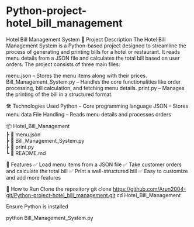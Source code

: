 # Python-project-hotel_bill_management
Hotel Bill Management System
📌 Project Description
The Hotel Bill Management System is a Python-based project designed to streamline the process of generating and printing bills for a hotel or restaurant. It reads menu details from a JSON file and calculates the total bill based on user orders. The project consists of three main files:

menu.json – Stores the menu items along with their prices.
Bill_Management_System.py – Handles the core functionalities like order processing, bill calculation, and fetching menu details.
print.py – Manages the printing of the bill in a structured format.

🛠 Technologies Used
Python – Core programming language
JSON – Stores menu data
File Handling – Reads menu details and processes orders

📦 Hotel_Bill_Management  
 ┣ 📜 menu.json  
 ┣ 📜 Bill_Management_System.py  
 ┣ 📜 print.py  
 ┗ 📜 README.md  
 
🚀 Features
✅ Load menu items from a JSON file
✅ Take customer orders and calculate the total bill
✅ Print a well-structured bill
✅ Easy to customize and add more features

🔧 How to Run
Clone the repository
git clone https://github.com/Arun2004-git/Python-project-hotel_bill_management.git
cd Hotel_Bill_Management

Ensure Python is installed

python Bill_Management_System.py
